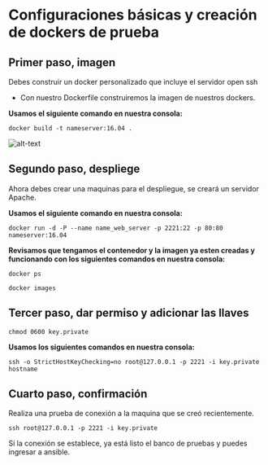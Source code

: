 # Configuraciones básicas y creación de dockers de prueba

## Primer paso, imagen

Debes construir un docker personalizado que incluye el servidor open ssh

- Con nuestro Dockerfile construiremos la imagen de nuestros dockers. 

**Usamos el siguiente comando en nuestra consola:** 

`docker build -t nameserver:16.04 .`

![alt-text](/Images/Dockerfile/1.png)

## Segundo paso, despliege

Ahora debes crear una maquinas para el despliegue, se creará  un servidor Apache.

**Usamos el siguiente comando en nuestra consola:**

`docker run -d -P --name name_web_server -p 2221:22 -p 80:80 nameserver:16.04`

**Revisamos que tengamos el contenedor y la imagen ya esten creadas y funcionando con los siguientes comandos en nuestra consola:** 

`docker ps`

`docker images`

## Tercer paso, dar permiso y adicionar las llaves

`chmod 0600 key.private`

**Usamos los siguientes comandos en nuestra consola:** 

`ssh -o StrictHostKeyChecking=no root@127.0.0.1 -p 2221 -i key.private hostname`

## Cuarto paso, confirmación

Realiza una prueba de conexión a la maquina que se creó recientemente.

`ssh root@127.0.0.1 -p 2221 -i key.private`

Si la conexión se establece, ya está listo el banco de pruebas y puedes ingresar a ansible.
